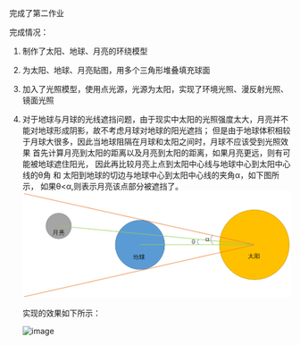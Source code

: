 完成了第二作业

完成情况：
1. 制作了太阳、地球、月亮的环绕模型
2. 为太阳、地球、月亮贴图，用多个三角形堆叠填充球面
3. 加入了光照模型，使用点光源，光源为太阳，实现了环境光照、漫反射光照、镜面光照
4. 对于地球与月球的光线遮挡问题，由于现实中太阳的光照强度太大，月亮并不能对地球形成阴影，故不考虑月球对地球的阳光遮挡；
   但是由于地球体积相较于月球大很多，因此当地球阻隔在月球和太阳之间时，月球不应该受到光照效果
   首先计算月亮到太阳的距离以及月亮到太阳的距离，如果月亮更远，则有可能被地球遮住阳光，
   因此再比较月亮上点到太阳中心线与地球中心到太阳中心线的θ角 和 太阳到地球的切边与地球中心到太阳中心线的夹角α，如下图所示，
   如果θ<α,则表示月亮该点部分被遮挡了。
   ![image](https://github.com/Running-Chicken007/graphics2019/blob/master/21951086%E9%BB%84%E5%86%A0%E7%A7%AF/Project02/yinying.png)
   
   实现的效果如下所示：
   
   ![image](https://github.com/Running-Chicken007/graphics2019/blob/hw_02/21951086%E9%BB%84%E5%86%A0%E7%A7%AF/Project02/%E6%95%88%E6%9E%9C.gif)
   
  

